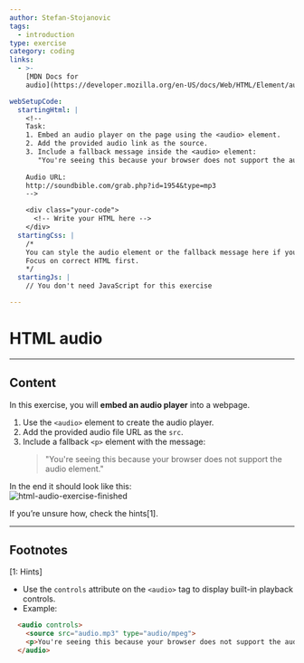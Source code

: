 ```yaml
---
author: Stefan-Stojanovic
tags:
  - introduction
type: exercise
category: coding
links:
  - >-
    [MDN Docs for
    audio](https://developer.mozilla.org/en-US/docs/Web/HTML/Element/audio){website}

webSetupCode:
  startingHtml: |
    <!-- 
    Task:
    1. Embed an audio player on the page using the <audio> element.
    2. Add the provided audio link as the source.
    3. Include a fallback message inside the <audio> element:
       "You're seeing this because your browser does not support the audio element."
    
    Audio URL:
    http://soundbible.com/grab.php?id=1954&type=mp3
    -->

    <div class="your-code">
      <!-- Write your HTML here -->
    </div>
  startingCss: |
    /* 
    You can style the audio element or the fallback message here if you'd like.
    Focus on correct HTML first.
    */
  startingJs: |
    // You don't need JavaScript for this exercise

---
```


# HTML audio

---

## Content

In this exercise, you will **embed an audio player** into a webpage.  

1. Use the `<audio>` element to create the audio player.  
2. Add the provided audio file URL as the `src`.  
3. Include a fallback `<p>` element with the message:  
   > "You're seeing this because your browser does not support the audio element."  

In the end it should look like this:  
![html-audio-exercise-finished](https://img.enkipro.com/1a308d022a37455c37fc7b9ca4df857a.png)

If you’re unsure how, check the hints[1].  

---

## Footnotes

[1: Hints]
- Use the `controls` attribute on the `<audio>` tag to display built-in playback controls.  
- Example:  
```html
  <audio controls>
    <source src="audio.mp3" type="audio/mpeg">
    <p>You're seeing this because your browser does not support the audio element.</p>
  </audio>
```
